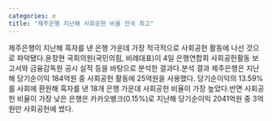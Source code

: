 ```yaml
---
categories: e
title: "제주은행 지난해 사회공헌 비율 전국 최고"
---
```

제주은행이 지난해 흑자를 낸 은행 가운데 가장 적극적으로 사회공헌 활동에 나선 것으로 파악됐다.윤창현 국회의원(국민의힘, 비례대표)이 4일 은행연합회 사회공헌활동 보고서와 금융감독원 공시 실적 등을 바탕으로 분석한 결과다.분석 결과 제주은행은 지난해 당기순이익 184억원 중 사회공헌 활동에 25억원을 사용했다. 당기순이익의 13.59%를 사회에 환원해 흑자를 낸 18개 은행 가운데 사회공헌 비율이 가장 높았다.반면 사회공헌 비율이 가장 낮은 은행은 카카오뱅크(0.15%)로 지난해 당기순이익 2041억원 중 3억원만 사회공헌에 썼다.
